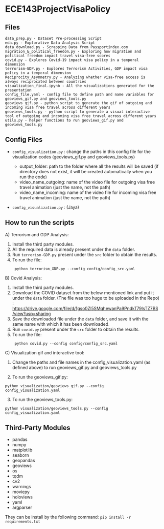 # ECE143ProjectVisaPolicy

## Files
```
data_prep.py - Dataset Pre-processing Script
eda.py - Explorative Data Analysis Script
data_download.py - Scrapping Data from Passportindex.com
migration_&_political_freedom.py - Exploring how migration and political freedom impact travel visa-free scores
covid.py - Explores Covid-19 impact visa policy in a temporal dimension
terrorism-GDP.py - Explores Terrorism Activities, GDP impact visa policy in a temporal dimension
Reciprocity_Asymmetry.py - Analyzing whether visa-free access is always reciprocated between countries
visualization_final.ipynb - All the visualizations generated for the presentation
config_file.yaml - config file to define path and name variables for geoviews_gif.py and geoviews_tools.py
geoviews_gif.py - python script to generate the gif of outgoing and incoming visa free travel across different years
geoviews_tools.py - python script to generate a visual interactive tool of outgoing and incoming visa free travel across different years
utils.py - helper functions to run geoviews_gif.py and geoviews_tools.py
```

## Config Files

- ```config_visualization.py``` :  change the paths in this config file for the visualization codes (geoviews_gif.py and geoviews_tools.py)

   - output_folder: path to the folder where all the results will be saved (if directory does not exist, it will be created automatically when you run the code)
   - video_name_outgoing: name of the video file for outgoing visa free travel animation (just the name, not the path)
   - video_name_incoming: name of the video file for incoming visa free travel animation (just the name, not the path)

- ```config_visualization.py``` : (Jaya)

## How to run the scripts

A) Terrorism and GDP Analysis:
1. Install the third party modules.
2. All the required data is already present under the `data` folder.
3. Run `terrorism-GDP.py` present under the `src` folder to obtain the results.
4. To run the file:
   ```
    python terrorism_GDP.py --config config/config_src.yaml
   ```

B) Covid Analysis:
1. Install the third party modules.
2. Download the COVID dataset from the below mentioned link and put it under the `data` folder.  (The file was too huge to be uploaded in the Repo) :
   https://drive.google.com/file/d/1gso0Zl5SMqhewanPa9PndkT79lsTZ7BS/view?usp=sharing
3. Save the downloaded file under the `data` folder, and save it with the same name with which it has been downloaded.
4. Run `covid.py` present under the `src` folder to obtain the results.
5. To run the file:
   ```
    python covid.py --config config/config_src.yaml
   ```


C) Visualization gif and interactive tool:

1. Change the paths and file names in the config_visualization.yaml (as defined above) to run geoviews_gif.py and geoviews_tools.py

2. To run the geoviews_gif.py:
```
python visualization/geoviews_gif.py --config config_visualization.yaml
```
3. To run the geoviews_tools.py:
```
python visualization/geoviews_tools.py --config config_visualization.yaml
```

## Third-Party Modules
- pandas
- numpy
- matplotlib
- seaborn
- geopandas
- geoviews
- os
- tqdm
- cv2
- warnings
- moviepy
- holoviews
- yaml
- argparser

They can be install by the following command:
`pip install -r requirements.txt`
